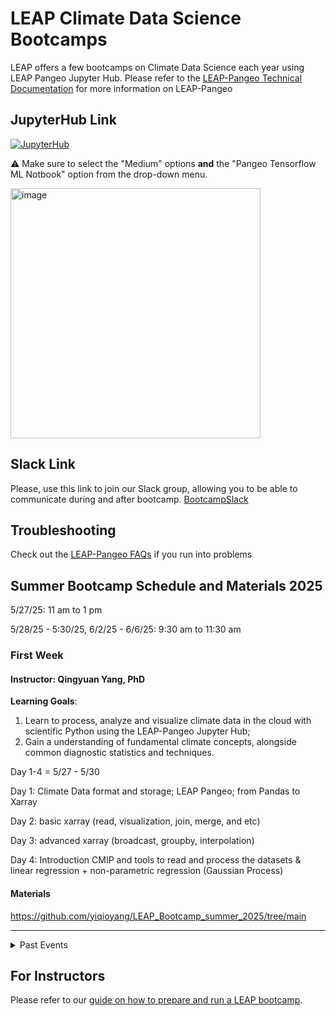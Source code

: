 # LEAP Climate Data Science Bootcamps 

LEAP offers a few bootcamps on Climate Data Science each year using LEAP Pangeo Jupyter Hub.
Please refer to the [LEAP-Pangeo Technical Documentation](https://leap-stc.github.io/intro.html) for more information on LEAP-Pangeo

## JupyterHub Link
[![JupyterHub](https://img.shields.io/badge/jupyterhub-leap.2i2c.cloud-orange?style=for-the-badge&logo=jupyter)](https://leap.2i2c.cloud/)

⚠️ Make sure to select the "Medium" options **and** the "Pangeo Tensorflow ML Notbook" option from the drop-down menu.

<img width="400" alt="image" src="https://user-images.githubusercontent.com/14314623/210663933-5ff9e199-58bb-40c3-8a3b-bc2b535ce35e.png">

## Slack Link

Please, use this link to join our Slack group, allowing you to be able to communicate during and after bootcamp.
[BootcampSlack](https://join.slack.com/share/enQtODI5NTg1MzkyMzAyNC05MTg4NzQ5NjY0YWM4ZTUzZDE1ZTkxZDM0MTUwNmRlNmYzYjAwNTIzYTQzZjVjMDI0Y2FhYzUyMDBlYTVkOTI4)

## Troubleshooting
Check out the [LEAP-Pangeo FAQs](https://leap-stc.github.io/_preview/126/guides/faq.html#i-cannot-log-into-the-hub) if you run into problems

## Summer Bootcamp Schedule and Materials 2025
5/27/25: 11 am to 1 pm

5/28/25 - 5:30/25, 6/2/25 - 6/6/25: 9:30 am to 11:30 am

### First Week
#### Instructor: Qingyuan Yang, PhD
**Learning Goals**:
1. Learn to process, analyze and visualize climate data in the cloud with scientific Python using the LEAP-Pangeo Jupyter Hub;
2. Gain a understanding of fundamental climate concepts, alongside common diagnostic statistics and techniques.

Day 1-4 = 5/27 - 5/30

Day 1: Climate Data format and storage; LEAP Pangeo; from Pandas to Xarray

Day 2: basic xarray (read, visualization, join, merge, and etc)

Day 3: advanced xarray (broadcast, groupby, interpolation)

Day 4: Introduction CMIP and tools to read and process the datasets &
            linear regression + non-parametric regression (Gaussian Process) 

#### Materials
https://github.com/yiqioyang/LEAP_Bootcamp_summer_2025/tree/main

___

<details>

<summary>Past Events</summary>

## Winter 2025 Bootcamp - Jan 2025

### Day 1
Instructor: Qingyuan Yang, Ph.D., Department of Earth and Environment Engineering Columbia University

**Learning Goals**:
1. Learn to process, analyze and visualize climate data in the cloud with scientific Python using the LEAP-Pangeo Jupyter Hub;
2. Gain a understanding of fundamental climate concepts, alongside common diagnostic statistics and techniques.

The workplan for Day-1 is on the following page. We mainly follow the workshop 2023 Train- the-Trainer Bootcamp Day 1: Climate and Geospatial Data Analysis by Prof. Ryan Abernathey. 
The day is divided into lecture sessions and interactive studios, offering participants the chance to solidify their learning through hands-on practice. Students are asked to mirror the instructor’s each step during lecture sessions using LEAP-Pangeo Hub and are encouraged to work in groups.

#### Materials and Links

🪄 Click on the links here to open the materials up directly in the LEAP-Pangeo Hub

The lectures are based on the book [An Introduction to Earth and Environmental Data Science](https://earth-env-data-science.github.io/intro.html). [Book github repo](https://github.com/earth-env-data-science/earth-env-data-science-book)
You can find the lecture notebooks [here](https://github.com/earth-env-data-science/earth-env-data-science-book/tree/master/src/lectures)

[![Open in LEAP-Pangeo Hub](https://custom-icon-badges.demolab.com/badge/Jupyter%20Hub-Launch%20%F0%9F%9A%80-blue?style=for-the-badge&logo=leap-globe)](https://leap.2i2c.cloud/hub/user-redirect/git-pull?repo=https%3A%2F%2Fgithub.com%2Fearth-env-data-science%2Fearth-env-data-science-book&urlpath=lab%2Ftree%2Fearth-env-data-science-book%2F&branch=master) (navigate to `src/lectures' to find the notebooks).

### Day 1

#### MONDAY, January 13, 2025: Climate and Geospatial Data Analysis with Python  

8:30 a.m.: 	Check-in  / Breakfast 

9:00 a.m.: 	Introduction to Bootcamp + Team 

9:05 a.m.: 	LEAP-Pangeo Login and Pre-Lecture Preparation

9:15 a.m.: 	Introduction of Climate Data & LEAP-Pangeo (Record)

9:25 a.m.: 	Session 1: Basic Xarray (Record)

10:55 a.m.: Studio 1: Analyzing Atmospheric Radiation Data 

11:45 a.m.: Lunch + Break

12:45 p.m.: Session 2: Advanced Xarray (Record)

2:15 p.m.: 	Studio 2: Analyzing El Niño Variability in SST Data

3:05 p.m.: 	Break

3:15 p.m.: 	Session 3: Climate Data in the Cloud (Record)

4:05 p.m.: 	Studio 3: Multi-Model Analysis and Comparison

4:45 p.m.: 	Day 1 Concludes

### Day 1 Syllabus, Documents, Codes
[Day 1 Files](https://github.com/yiqioyang/LEAP_Bootcamp_winter2025_Day1)

### Day 2

#### TUESDAY, January 14, 2025: Machine Learning for Climate Data

8:30 a.m.: 	Check-in / Breakfast

9:00 a.m.: 	Session 1: Introduction to Neural Networks (Record)

10:00 a.m.: Break

10:15 a.m.: Neural Networks cont’d.  (Record)

10:30 a.m.: Lab: Using Neural Networks with Climate Data in the Cloud

11:30 a.m.: Lunch + Break

12:30 p.m.: Session 2: Convolutional Neural Networks (Record)

1:15 p.m.: 	Break

1:30 p.m.: 	Lab: Using CNN to forecast global temperature 

2:15 p.m.: 	Discussion to Recurrent Neural Networks (Record)

2:45 p.m.: 	Break

3:00 p.m.: 	Lab: LSTM Model

4:15 p.m.: 	Final Thoughts: Graph Neural Networks  (Record)

4:30 p.m.: 	Bootcamp concludes



### Day 2 Syllabus, Documents, Codes
[Day 2 Files](https://github.com/A-Candace/Week2_Columbia_LEAP_Bootcamp)

## Summer 2024 Bootcamp - May and June 2024
### Week 1

[![Open in LEAP-Pangeo Hub](https://custom-icon-badges.demolab.com/badge/Jupyter%20Hub-Launch%20%F0%9F%9A%80-blue?style=for-the-badge&logo=leap-globe)](https://leap.2i2c.cloud/hub/user-redirect/git-pull?repo=https%3A%2F%2Fgithub.com%2Fleap-stc%2FLEAP-bootcamps&urlpath=lab%2Ftree%2FLEAP-bootcamps%2F&branch=main) 

Time	       | Topic
------------ | ------------
Day 1        | Project Review, Getting Started (Python, Scientific Computing & Visualization)
Day 2        | Data Exploration and Analysis with Xarray, Dask
Day 3        | Advanced Xarray
Day 4        | Fundamental of Climate Science

## Winter 2024 Bootcamp - Jan 2024

### Day 1
Instructor: Yu Huang, Ph.D. candidate, Department of Earth and Environment Engineering Columbia University

**Learning Goals**:
1. Learn to process, analyze and visualize climate data in the cloud with scientific Python using the LEAP-Pangeo Jupyter Hub;
2. Gain a understanding of fundamental climate concepts, alongside common diagnostic statistics and techniques.

The workplan for Day-1 is on the following page. We mainly follow the workshop 2023 Train- the-Trainer Bootcamp Day 1: Climate and Geospatial Data Analysis by Prof. Ryan Abernathey. 
The day is divided into lecture sessions and interactive studios, offering participants the chance to solidify their learning through hands-on practice. Students are asked to mirror the instructor’s each step during lecture sessions using LEAP-Pangeo Hub and are encouraged to work in groups.

#### Materials and Links

🪄 Click on the links here to open the materials up directly in the LEAP-Pangeo Hub

The lectures are based on the book [An Introduction to Earth and Environmental Data Science](https://earth-env-data-science.github.io/intro.html). [Book github repo](https://github.com/earth-env-data-science/earth-env-data-science-book)
You can find the lecture notebooks [here](https://github.com/earth-env-data-science/earth-env-data-science-book/tree/master/src/lectures)

[![Open in LEAP-Pangeo Hub](https://custom-icon-badges.demolab.com/badge/Jupyter%20Hub-Launch%20%F0%9F%9A%80-blue?style=for-the-badge&logo=leap-globe)](https://leap.2i2c.cloud/hub/user-redirect/git-pull?repo=https%3A%2F%2Fgithub.com%2Fearth-env-data-science%2Fearth-env-data-science-book&urlpath=lab%2Ftree%2Fearth-env-data-science-book%2F&branch=master) (navigate to `src/lectures' to find the notebooks).

[Day 1 Schedule](https://github.com/leap-stc/LEAP-bootcamps/tree/main/Schedules/Bootcamp24Jan_Day1_Schedule.pdf)

Time	       | Topic
------------ | ------------
8:30 – 9:15	 | Check in / Breakfast
9:15 – 9:20	 | Greeting from Prof. Pierre Gentine, LEAP center director
9:20 – 9:30	 | LEAP-Pangeo Login and Pre-lecture Preparation
9:30 – 9:40	 | Introduction of Climate Data & LEAP-Pangeo
9:40 – 11:10 | Session 1: Basic Xarray ([Argo](https://www.aoml.noaa.gov/argo/))
11:10 – 12:00| Studio 1: Analyzing Atmospheric Radiation ([CERES](https://ceres.larc.nasa.gov/resources/faqs/))
12:00 – 13:00| Lunch + Break
13:00 – 14:30| Session 2: Advanced Xarray 
14:30 – 15:20| Studio 2: Analyzing [El Niño](https://www.ncei.noaa.gov/access/monitoring/enso/sst) Variability ([ERSST](https://www.ncei.noaa.gov/access/metadata/landing-page/bin/iso?id=gov.noaa.ncdc:C00927))
15:20 – 15:30| Break
15:30 – 16:20| Session 3: [Climate Modeling](https://www.youtube.com/watch?v=XGi2a0tNjOo) and Simulations in the Cloud ([CMIP6](https://gmd.copernicus.org/articles/9/1937/2016/))
16:20 – 17:00| Studio 3: Multi-Model Analysis and Comparison

### Day 2
[Day 2 Schedule](https://github.com/A-Candace/Columbia_Winter2024_Bootcamp/blob/main/Finalized_Day2_Schedule.pdf)

## Summer 2023 REU Bootcamp - June 2023

Syllabi and links: 
[Week 1 Schedule](https://github.com/YuHuang3019/LEAP-bootcamps/blob/main/Schedules/REU23_Week1_Schedule.pdf)

[Week 2 Schedule](https://github.com/A-Candace/Week2_Bootcamp/blob/main/Workshop_Syllabus_Week2.doc)

[Week 2 Additional Materials, Lectures, Codes](https://github.com/A-Candace/Week2_Bootcamp/tree/main)

[Preprocessing, visualization and climate analysis of REU dataset](https://github.com/sungdukyu/LEAP_REU_Dataset_Notebook)

[Machine learning example using toy REU dataset](https://github.com/sungdukyu/LEAP_REU_Dataset_Notebook/tree/main/ML_notebook)
___
## Winter 2023 Bootcamp - Jan 2023

[Bootcamp Recordings on YouTube](https://www.youtube.com/playlist?list=PLXDGkYY03IBtP2vE5DTcBwXf07djfNR7l)

### Course Materials
#### Day 1
We will cover the [Xarray Lectures](https://earth-env-data-science.github.io/lectures/xarray/xarray_intro.html) from Ryan's class.
Use [this link](https://leap.2i2c.cloud/hub/user-redirect/git-pull?repo=https%3A%2F%2Fgithub.com%2Fearth-env-data-science%2Fearth-env-data-science-book&branch=master&urlpath=lab%2Ftree%2Fearth-env-data-science-book%2Fsrc%2Fassignments) to open the assignments for the studios.

#### Day 2
Use [this link](https://leap.2i2c.cloud/hub/user-redirect/git-pull?repo=https%3A%2F%2Fgithub.com%2Fleap-stc%2Fbootcamp-2023&urlpath=lab%2Ftree%2Fbootcamp-2023%2FCodes%2FDay2%2F&branch=main) to launch the material for Day 2.
___
</details>

## For Instructors
Please refer to our [guide on how to prepare and run a LEAP bootcamp](https://leap-stc.github.io/guides/bootcamp.html#running-leap-bootcamps).

